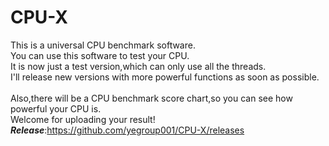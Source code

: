 # CPU-X
This is a universal CPU benchmark software.<br/>
You can use this software to test your CPU.<br/>
It is now just a test version,which can only use all the threads.<br/>
I'll release new versions with more powerful functions as soon as possible.<br/><br/>
Also,there will be a CPU benchmark score chart,so you can see how powerful your CPU is.<br/>
Welcome for uploading your result!<br/>
***Release***:https://github.com/yegroup001/CPU-X/releases
